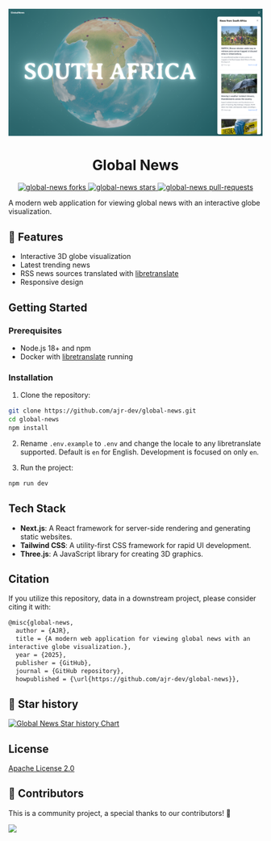 <h1 align="center">
  <br>
  <img src="example.png" alt="Global News Logo">
  <br>
  <br>
    Global News
  <br>
</h1>

<p align="center">
<a href="https://github.com/ajr-dev/global-news/fork" target="blank">
<img src="https://img.shields.io/github/forks/ajr-dev/global-news?style=for-the-badge" alt="global-news forks"/>
</a>
<a href="https://github.com/ajr-dev/global-news/stargazers" target="blank">
<img src="https://img.shields.io/github/stars/ajr-dev/global-news?style=for-the-badge" alt="global-news stars"/>
</a>
<a href="https://github.com/ajr-dev/global-news/pulls" target="blank">
<img src="https://img.shields.io/github/issues-pr/ajr-dev/global-news?style=for-the-badge" alt="global-news pull-requests"/>
</a>
</p>

A modern web application for viewing global news with an interactive globe visualization.

## 🚀 Features

- Interactive 3D globe visualization
- Latest trending news
- RSS news sources translated with [libretranslate](https://github.com/LibreTranslate/LibreTranslate)
- Responsive design

## Getting Started

### Prerequisites

- Node.js 18+ and npm
- Docker with [libretranslate](https://github.com/LibreTranslate/LibreTranslate) running

### Installation

1. Clone the repository:
```bash
git clone https://github.com/ajr-dev/global-news.git
cd global-news
npm install
```

2. Rename `.env.example` to `.env` and change the locale to any libretranslate supported. Default is `en` for English. Development is focused on only `en`.

3. Run the project:
```bash
npm run dev
```

## Tech Stack

- **Next.js**: A React framework for server-side rendering and generating static websites.
- **Tailwind CSS**: A utility-first CSS framework for rapid UI development.
- **Three.js**: A JavaScript library for creating 3D graphics.

## Citation

If you utilize this repository, data in a downstream project, please consider citing it with:

```
@misc{global-news,
  author = {AJR},
  title = {A modern web application for viewing global news with an interactive globe visualization.},
  year = {2025},
  publisher = {GitHub},
  journal = {GitHub repository},
  howpublished = {\url{https://github.com/ajr-dev/global-news}},
```

## 🌟 Star history

[![Global News Star history Chart](https://api.star-history.com/svg?repos=ajr-dev/global-news&type=Date)](https://star-history.com/#ajr-dev/global-news&Date)

## License

[Apache License 2.0](LICENSE)

## 🤗 Contributors

This is a community project, a special thanks to our contributors! 🤗

<a href="https://github.com/ajr-dev/global-news/graphs/contributors">
  <img src="https://contrib.rocks/image?repo=ajr-dev/global-news" />
</a>